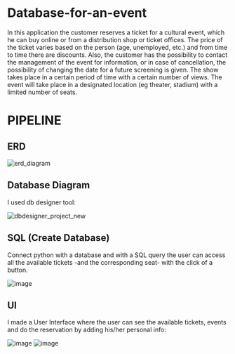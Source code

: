 # Database-for-an-event
In this application the customer reserves a ticket for a cultural event, which he can buy online or from a distribution shop or ticket offices. The price of the ticket varies based on the person (age, unemployed, etc.) and from time to time there are discounts. Also, the customer has the possibility to contact the management of the event for information, or in case of cancellation, the possibility of changing the date for a future screening is given. The show takes place in a certain period of time with a certain number of views. The event will take place in a designated location (eg theater, stadium) with a limited number of seats.

# PIPELINE

## ERD

![erd_diagram](https://user-images.githubusercontent.com/81852029/209875069-c008c84a-29bd-4d02-b79d-b6217e397626.jpg)

## Database Diagram
I used db designer tool:

![dbdesigner_project_new](https://user-images.githubusercontent.com/81852029/209875100-feb50bf1-b8a1-417c-a127-73165bf6cab8.png)

## SQL (Create Database)
Connect python with a database and with a SQL query the user can access all the available tickets -and the corresponding seat- with the click of a button.

![image](https://user-images.githubusercontent.com/81852029/209875122-4069dced-bf26-4a5f-a076-707aaa0f5568.png)

## UI 
I made a User Interface where the user can see the available tickets, events and do the reservation by adding his/her personal info:

![image](https://user-images.githubusercontent.com/81852029/209875291-0124aabf-6d74-4a07-ac6d-aed049e55788.png)
![image](https://user-images.githubusercontent.com/81852029/209875311-411f8e89-5ca1-479b-8021-17d683a92d9b.png)


